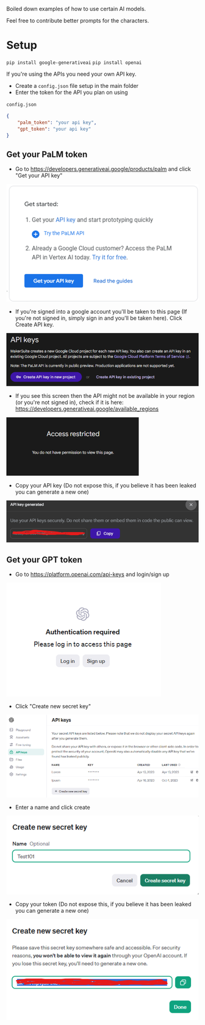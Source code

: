 Boiled down examples of how to use certain AI models.

Feel free to contribute better prompts for the characters.


# Setup

`pip install google-generativeai`
`pip install openai`


If you're using the APIs you need your own API key.

- Create a `config.json` file setup in the main folder
- Enter the token for the API you plan on using

`config.json`
```json
{
    "palm_token": "your api key",
    "gpt_token": "your api key"
}
```

## Get your PaLM token

- Go to https://developers.generativeai.google/products/palm and click "Get your API key"
<img src=".\assets\setup_imgs\palm\step1.png" alt="step 1">

- If you're signed into a google account you'll be taken to this page (If you're not signed in, simply sign in and you'll be taken here). Click Create API key.
<img src=".\assets\setup_imgs\palm\step2.png" alt="step 2">

- If you see this screen then the API might not be available in your region (or you're not signed in), check if it is here: https://developers.generativeai.google/available_regions

<img src=".\assets\setup_imgs\palm\step.png" alt="missing access">

- Copy your API key (Do not expose this, if you believe it has been leaked you can generate a new one)
<img src=".\assets\setup_imgs\palm\step3.png" alt="step 3">

## Get your GPT token

- Go to https://platform.openai.com/api-keys and login/sign up 
<img src=".\assets\setup_imgs\gpt\step1.png" alt="step 1">

- Click "Create new secret key"
<img src=".\assets\setup_imgs\gpt\step2.png" alt="step 2">

- Enter a name and click create
<img src=".\assets\setup_imgs\gpt\step3.png" alt="step 3">

- Copy your token (Do not expose this, if you believe it has been leaked you can generate a new one)
<img src=".\assets\setup_imgs\gpt\step4.png" alt="step 4">